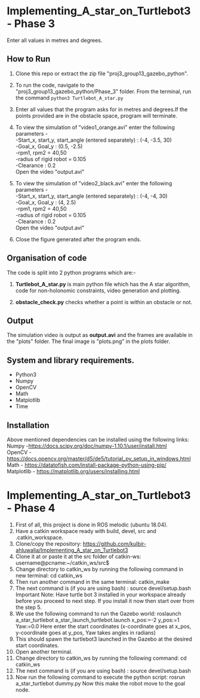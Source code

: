 # Implementing_A_star_on_Turtlebot3 - Phase 3

Enter all values in metres and degrees.
 
## How to Run
1. Clone this repo or extract the zip file "proj3_group13_gazebo_python". <br>

2. To run the code, navigate to the "proj3_group13_gazebo_python/Phase_3" folder. From the terminal, run the command `python3 Turtlebot_A_star.py 
` <br>
3. Enter all values that the program asks for in metres and degrees.If the points provided are in the obstacle space, program will terminate.<br>
4. To view the simulation of "video1_orange.avi" enter the following parameters -   
-Start_x, start_y, start_angle (entered separately) : (-4, -3.5, 30)  
-Goal_x, Goal_y : (0.5, -2.5)      
-rpm1, rpm2 = 40,50   
-radius of rigid robot = 0.105   
-Clearance : 0.2   
Open the video "output.avi"    

5. To view the simulation of "video2_black.avi" enter the following parameters -   
-Start_x, start_y, start_angle (entered separately) : (-4, -4, 30)    
-Goal_x, Goal_y :  (4, 2.5)     
-rpm1, rpm2 = 40,50    
-radius of rigid robot = 0.105   
-Clearance : 0.2    
Open the video "output.avi"   

6. Close the figure generated after the program ends.




## Organisation of code
The code is split into 2 python programs which are:-
1. **Turtlebot_A_star.py** is main python file which has the A star algorithm, code for non-holonomic constraints, video generation and plotting.
 
2. **obstacle_check.py** checks whether a point is within an obstacle or not.
 
## Output
The simulation video is output as **output.avi** and the frames are available in the "plots" folder.
The final image is "plots.png" in the plots folder.

## System and library requirements.
 - Python3
 - Numpy
 - OpenCV
 - Math
 - Matplotlib
 - Time
  
 ## Installation 
 Above mentioned dependencies can be installed using the following links:   
 Numpy -https://docs.scipy.org/doc/numpy-1.10.1/user/install.html   
 OpenCV -https://docs.opencv.org/master/d5/de5/tutorial_py_setup_in_windows.html   
 Math - https://datatofish.com/install-package-python-using-pip/   
 Matplotlib - https://matplotlib.org/users/installing.html   
 

# Implementing_A_star_on_Turtlebot3 - Phase 4
 
 
1. First of all, this project is done in ROS melodic (ubuntu 18.04).
2. Have a catkin workspace ready with build, devel, src and .catkin_workspace.
3. Clone/copy the repository: https://github.com/kulbir-ahluwalia/Implementing_A_star_on_Turtlebot3
4. Clone it at or paste it at the src folder of catkin-ws: username@pcname:~/catkin_ws/src$
5. Change directory to catkin_ws by running the following command in new terminal: cd catkin_ws
6. Then run another command in the same terminal: catkin_make
7. The next command is (if you are using bash) : source devel/setup.bash
Important Note: Have turtle bot 3 installed in your workspace already before you proceed to next step. If you install it now then start over from the step 5.
8. We use the following command to run the Gazebo world: roslaunch a_star_turtlebot a_star_launch_turtlebot.launch x_pos:=-2 y_pos:=1 Yaw:=0.0
Here enter the start coordinates (x-coordinate goes at x_pos, y-coordinate goes at y_pos, Yaw takes angles in radians)
9. This should spawn the turtlebot3 launched in the Gazebo at the desired start coordinates.
10. Open another terminal.
11. Change directory to catkin_ws by running the following command: cd catkin_ws
12. The next command is (if you are using bash) : source devel/setup.bash
13. Now run the following command to execute the python script: rosrun a_star_turtlebot dummy.py
Now this make the robot move to the goal node.